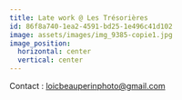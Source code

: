 ```yaml
---
title: Late work @ Les Trésorières
id: 86f8a740-1ea2-4591-bd25-1e496c41d102
image: assets/images/img_9385-copie1.jpg
image_position:
  horizontal: center
  vertical: center
---
```

Contact : loicbeauperinphoto@gmail.com
